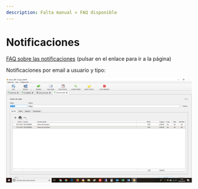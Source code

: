 ```yaml
---
description: Falta manual > FAQ disponible
---
```


# Notificaciones

[FAQ sobre las notificaciones](../../../faq/notificaciones-emergentes.md) \(pulsar en el enlace para ir a la página\)

Notificaciones por email a usuario y tipo:

![](../../../.gitbook/assets/image%20%28168%29.png)

